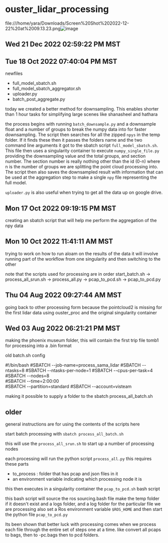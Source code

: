 # ouster_lidar_processing

file:///home/yara/Downloads/Screen%20Shot%202022-12-22%20at%2009.13.23.png![image](https://user-images.githubusercontent.com/11687631/209176568-0a73801f-aad5-43e7-af61-d0ca8697969e.png)

## Wed 21 Dec 2022 02:59:22 PM MST
## Tue 18 Oct 2022 07:40:04 PM MST

newfiles
* full_model_sbatch.sh
* full_model_sbatch_aggregator.sh
* uploader.py
* batch_post_aggregate.py

today we created a better method for downsampling. This enables shorter than 1 hour tasks for simplifying large scenes like shanasheel and hathara

the process begins with running `batch_downsample.py` and a downsample float and a number of groups to break the numpy data into for faster downsampling. The script then searches for all the zipped `npys` in the temp folder. If it finds these then it passes the folders name and the two command line arguments it got to the sbatch script `full_model_sbatch.sh`. This file then uses a singularity container to execute `numpy_single_file.py` providing the downsampling value and the total groups, and section number. The section number is really nothing other than the id (0-n) where n is the number of groups we are splitting the point cloud processing into.  The script then also saves the downsampled result with information that can be used at the aggregation step to make a single `npy` file representing the full model.

`uploader.py` is also useful when trying to get all the data up on google drive.

## Mon 17 Oct 2022 09:19:15 PM MST
creating an sbatch script that will help me perform the aggregation of the npy data
## Mon 10 Oct 2022 11:41:11 AM MST
trying to work on how to run aloam on the results of the data
it will involve running part of the workflow from one singularity and then switching to the other

note that the scripts used for processing are in order
start_batch.sh -> process_all_srun.sh -> process_all.py -> pcap_to_pcd.sh -> pcap_to_pcd.py
## Thu 04 Aug 2022 09:27:44 AM MST
going back to other processing form because the pointcloud2 is missing for the first lidar data
using ouster_proc and the original singularity container
## Wed 03 Aug 2022 06:21:21 PM MST
making the phoenix museum folder, this will contain the first trip file tomb1 for processing into a .bin format

old batch.sh config

#!/bin/bash
#SBATCH --job-name=process_sama_lidar
#SBATCH --ntasks=8
#SBATCH --ntasks-per-node=1
#SBATCH --cpus-per-task=4
#SBATCH --nodes=8             
#SBATCH --time=2:00:00   
#SBATCH --partition=standard
#SBATCH --account=visteam   

making it possible to supply a folder to the sbatch process_all_batch.sh
## older
general instructions are for using the contents of the scripts here

start batch processing with 
`sbatch process_all_batch.sh`

this will use the `process_all_srun.sh` to start up a number of processing nodes

each processing will run the python script `process_all.py`
this requires these parts
* to_process : folder that has pcap and json files in it
* an environment variable indicating which processing node it is
 
this then executes in a singularity container the `pcap_to_pcd.sh` bash script 

this bash script will source the ros sourcing.bash file
make the temp folder if it doesn't exist and a logs folder, and a log folder for the particular file we are processing
also set a Ros environment variable `$ROS_HOME` and then start the python file `pcap_to_pcd.py`

Its been shown that better luck with processing comes when we process each file through the entire set of steps one at a time. like convert all pcaps to bags, then to -pc.bags then to pcd folders.

